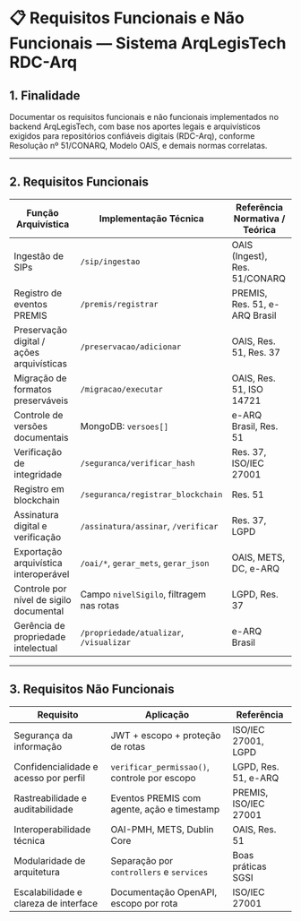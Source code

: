 # 📋 Requisitos Funcionais e Não Funcionais — Sistema ArqLegisTech RDC-Arq

## 1. Finalidade

Documentar os requisitos funcionais e não funcionais implementados no backend ArqLegisTech, com base nos aportes legais e arquivísticos exigidos para repositórios confiáveis digitais (RDC-Arq), conforme Resolução nº 51/CONARQ, Modelo OAIS, e demais normas correlatas.

---

## 2. Requisitos Funcionais

| Função Arquivística                             | Implementação Técnica                        | Referência Normativa / Teórica                   |
|--------------------------------------------------|-----------------------------------------------|--------------------------------------------------|
| Ingestão de SIPs                                 | `/sip/ingestao`                               | OAIS (Ingest), Res. 51/CONARQ                    |
| Registro de eventos PREMIS                       | `/premis/registrar`                           | PREMIS, Res. 51, e-ARQ Brasil                    |
| Preservação digital / ações arquivísticas        | `/preservacao/adicionar`                      | OAIS, Res. 51, Res. 37                           |
| Migração de formatos preserváveis                | `/migracao/executar`                          | OAIS, Res. 51, ISO 14721                         |
| Controle de versões documentais                  | MongoDB: `versoes[]`                          | e-ARQ Brasil, Res. 51                            |
| Verificação de integridade                       | `/seguranca/verificar_hash`                   | Res. 37, ISO/IEC 27001                           |
| Registro em blockchain                           | `/seguranca/registrar_blockchain`            | Res. 51                                          |
| Assinatura digital e verificação                 | `/assinatura/assinar`, `/verificar`          | Res. 37, LGPD                                    |
| Exportação arquivística interoperável            | `/oai/*`, `gerar_mets`, `gerar_json`         | OAIS, METS, DC, e-ARQ                            |
| Controle por nível de sigilo documental          | Campo `nivelSigilo`, filtragem nas rotas      | LGPD, Res. 37                                    |
| Gerência de propriedade intelectual              | `/propriedade/atualizar`, `/visualizar`      | e-ARQ Brasil                                     |

---

## 3. Requisitos Não Funcionais

| Requisito                                          | Aplicação                                     | Referência                                      |
|----------------------------------------------------|-----------------------------------------------|--------------------------------------------------|
| Segurança da informação                            | JWT + escopo + proteção de rotas              | ISO/IEC 27001, LGPD                             |
| Confidencialidade e acesso por perfil              | `verificar_permissao()`, controle por escopo  | LGPD, Res. 51, e-ARQ                            |
| Rastreabilidade e auditabilidade                  | Eventos PREMIS com agente, ação e timestamp   | PREMIS, ISO/IEC 27001                           |
| Interoperabilidade técnica                         | OAI-PMH, METS, Dublin Core                    | OAIS, Res. 51                                   |
| Modularidade de arquitetura                        | Separação por `controllers` e `services`     | Boas práticas SGSI                              |
| Escalabilidade e clareza de interface              | Documentação OpenAPI, escopo por rota         | ISO/IEC 27001                                   |
